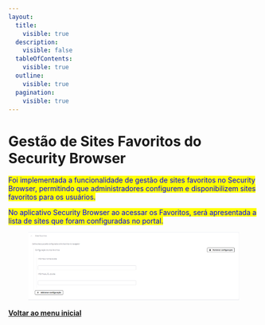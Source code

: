 ```yaml
---
layout:
  title:
    visible: true
  description:
    visible: false
  tableOfContents:
    visible: true
  outline:
    visible: true
  pagination:
    visible: true
---
```


# Gestão de Sites Favoritos do Security Browser

<mark style="color:blue;">Foi implementada a funcionalidade de gestão de sites favoritos no Security Browser, permitindo que administradores configurem e disponibilizem sites favoritos para os usuários.</mark>

<mark style="color:blue;">No aplicativo Security Browser ao acessar os Favoritos, será apresentada a lista de sites que foram configuradas no portal.</mark>

<figure><img src="../../.gitbook/assets/image (9) (1).png" alt=""><figcaption></figcaption></figure>

[**Voltar ao menu inicial**](./)
